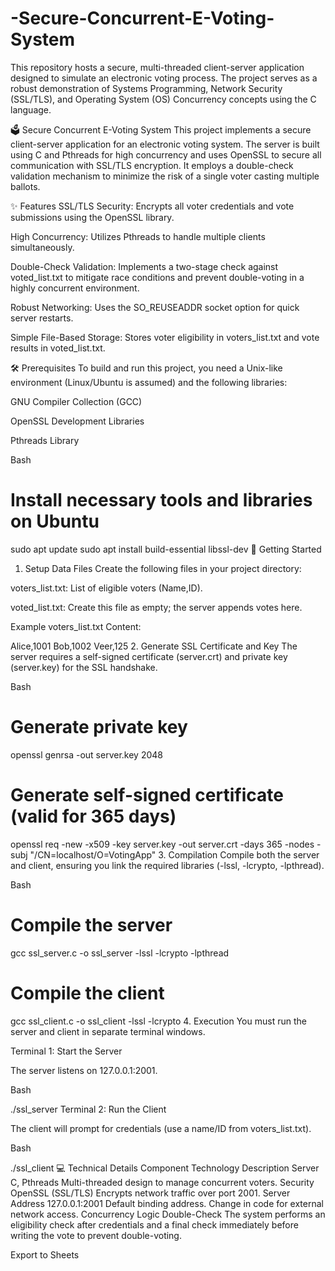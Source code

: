 # -Secure-Concurrent-E-Voting-System
This repository hosts a secure, multi-threaded client-server application designed to simulate an electronic voting process. The project serves as a robust demonstration of Systems Programming, Network Security (SSL/TLS), and Operating System (OS) Concurrency concepts using the C language.



🗳️ Secure Concurrent E-Voting System
This project implements a secure client-server application for an electronic voting system. The server is built using C and Pthreads for high concurrency and uses OpenSSL to secure all communication with SSL/TLS encryption. It employs a double-check validation mechanism to minimize the risk of a single voter casting multiple ballots.

✨ Features
SSL/TLS Security: Encrypts all voter credentials and vote submissions using the OpenSSL library.

High Concurrency: Utilizes Pthreads to handle multiple clients simultaneously.

Double-Check Validation: Implements a two-stage check against voted_list.txt to mitigate race conditions and prevent double-voting in a highly concurrent environment.

Robust Networking: Uses the SO_REUSEADDR socket option for quick server restarts.

Simple File-Based Storage: Stores voter eligibility in voters_list.txt and vote results in voted_list.txt.

🛠️ Prerequisites
To build and run this project, you need a Unix-like environment (Linux/Ubuntu is assumed) and the following libraries:

GNU Compiler Collection (GCC)

OpenSSL Development Libraries

Pthreads Library

Bash

# Install necessary tools and libraries on Ubuntu
sudo apt update
sudo apt install build-essential libssl-dev
🚀 Getting Started
1. Setup Data Files
Create the following files in your project directory:

voters_list.txt: List of eligible voters (Name,ID).

voted_list.txt: Create this file as empty; the server appends votes here.

Example voters_list.txt Content:

Alice,1001
Bob,1002
Veer,125
2. Generate SSL Certificate and Key
The server requires a self-signed certificate (server.crt) and private key (server.key) for the SSL handshake.

Bash

# Generate private key
openssl genrsa -out server.key 2048

# Generate self-signed certificate (valid for 365 days)
openssl req -new -x509 -key server.key -out server.crt -days 365 -nodes -subj "/CN=localhost/O=VotingApp"
3. Compilation
Compile both the server and client, ensuring you link the required libraries (-lssl, -lcrypto, -lpthread).

Bash

# Compile the server
gcc ssl_server.c -o ssl_server -lssl -lcrypto -lpthread

# Compile the client
gcc ssl_client.c -o ssl_client -lssl -lcrypto
4. Execution
You must run the server and client in separate terminal windows.

Terminal 1: Start the Server

The server listens on 127.0.0.1:2001.

Bash

./ssl_server
Terminal 2: Run the Client

The client will prompt for credentials (use a name/ID from voters_list.txt).

Bash

./ssl_client
💻 Technical Details
Component	Technology	Description
Server	C, Pthreads	Multi-threaded design to manage concurrent voters.
Security	OpenSSL (SSL/TLS)	Encrypts network traffic over port 2001.
Server Address	127.0.0.1:2001	Default binding address. Change in code for external network access.
Concurrency Logic	Double-Check	The system performs an eligibility check after credentials and a final check immediately before writing the vote to prevent double-voting.

Export to Sheets

